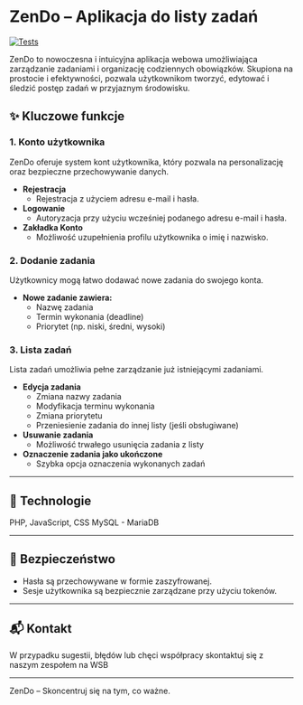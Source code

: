 # ZenDo – Aplikacja do listy zadań

[![Tests](https://github.com/michalimisoft/zendo/workflows/ZenDo%20Tests/badge.svg)](https://github.com/michalimisoft/zendo/actions)

ZenDo to nowoczesna i intuicyjna aplikacja webowa umożliwiająca zarządzanie zadaniami i organizację codziennych obowiązków. Skupiona na prostocie i efektywności, pozwala użytkownikom tworzyć, edytować i śledzić postęp zadań w przyjaznym środowisku.

## ✨ Kluczowe funkcje

### 1. Konto użytkownika

ZenDo oferuje system kont użytkownika, który pozwala na personalizację oraz bezpieczne przechowywanie danych.

- **Rejestracja**
  - Rejestracja z użyciem adresu e-mail i hasła.
- **Logowanie**
  - Autoryzacja przy użyciu wcześniej podanego adresu e-mail i hasła.
- **Zakładka Konto**
  - Możliwość uzupełnienia profilu użytkownika o imię i nazwisko.

### 2. Dodanie zadania

Użytkownicy mogą łatwo dodawać nowe zadania do swojego konta.

- **Nowe zadanie zawiera:**
  - Nazwę zadania
  - Termin wykonania (deadline)
  - Priorytet (np. niski, średni, wysoki)

### 3. Lista zadań

Lista zadań umożliwia pełne zarządzanie już istniejącymi zadaniami.

- **Edycja zadania**
  - Zmiana nazwy zadania
  - Modyfikacja terminu wykonania
  - Zmiana priorytetu
  - Przeniesienie zadania do innej listy (jeśli obsługiwane)
- **Usuwanie zadania**
  - Możliwość trwałego usunięcia zadania z listy
- **Oznaczenie zadania jako ukończone**
  - Szybka opcja oznaczenia wykonanych zadań

---

## 🧱 Technologie
PHP, JavaScript, CSS
MySQL - MariaDB

---

## 🔐 Bezpieczeństwo

- Hasła są przechowywane w formie zaszyfrowanej.
- Sesje użytkownika są bezpiecznie zarządzane przy użyciu tokenów.

---

## 📬 Kontakt

W przypadku sugestii, błędów lub chęci współpracy skontaktuj się z naszym zespołem na WSB

---

ZenDo – Skoncentruj się na tym, co ważne.
